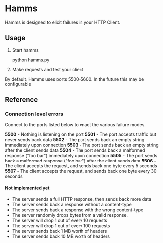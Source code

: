 # Hamms

Hamms is designed to elicit failures in your HTTP Client.

## Usage

1. Start hamms

    python hamms.py

2. Make requests and test your client

By default, Hamms uses ports 5500-5600. In the future this may be configurable

## Reference

### Connection level errors

Connect to the ports listed below to enact the various failure modes.

**5500** - Nothing is listening on the port
**5501** - The port accepts traffic but never sends back data
**5502** - The port sends back an empty string immediately upon connection
**5503** - The port sends back an empty string after the client sends data
**5504** - The port sends back a malformed response ("foo bar") immediately upon connection
**5505** - The port sends back a malformed response ("foo bar") after the client sends data
**5506** - The client accepts the request, and sends back one byte every 5 seconds
**5507** - The client accepts the request, and sends back one byte every 30 seconds

#### Not implemented yet

- The server sends a full HTTP response, then sends back more data
- The server sends back a response without a content-type
- The server sends back a response with the wrong content-type
- The server randomly drops bytes from a valid response.
- The server will drop 1 out of every 10 requests
- The server will drop 1 out of every 100 requests
- The server sends back 1 MB worth of headers
- The server sends back 10 MB worth of headers

